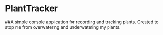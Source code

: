 # PlantTracker
##A simple console application for recording and tracking plants. Created to stop me from overwatering and underwatering my plants.
